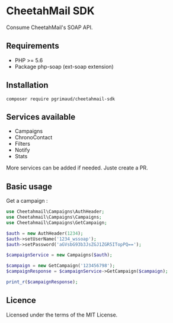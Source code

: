 # CheetahMail SDK

Consume CheetahMail's SOAP API.

## Requirements

 - PHP >= 5.6
 - Package php-soap (ext-soap extension)

## Installation

```
composer require pgrimaud/cheetahmail-sdk
```

## Services available

- Campaigns
- ChronoContact
- Filters
- Notify
- Stats

More services can be added if needed. Juste create a PR.

## Basic usage

Get a campaign :

```php
use Cheetahmail\Campaigns\AuthHeader;
use Cheetahmail\Campaigns\Campaigns;
use Cheetahmail\Campaigns\GetCampaign;

$auth = new AuthHeader(1234);
$auth->setUserName('1234_wssoap');
$auth->setPassword('aGVsbG93b3JsZGJ1ZGR5ITopPQ==');

$campaignService = new Campaigns($auth);

$campaign = new GetCampaign('123456798');
$campaignResponse = $campaignService->GetCampaign($campaign);

print_r($campaignResponse);

```

## Licence

Licensed under the terms of the MIT License.